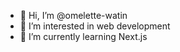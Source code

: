 - 👋 Hi, I’m @omelette-watin
- 👀 I’m interested in web development 
- 🌱 I’m currently learning Next.js

  

<!---
omelette-watin/omelette-watin is a ✨ special ✨ repository because its `README.md` (this file) appears on your GitHub profile.
You can click the Preview link to take a look at your changes.
--->
